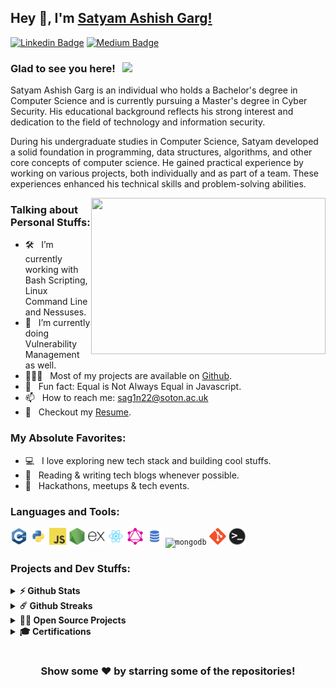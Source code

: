 ## Hey 👋, I'm [Satyam Ashish Garg!](https://github.com/satyamashishgarg/)

[![Linkedin Badge](https://img.shields.io/badge/LinkedIn-0077B5?style=for-the-badge&logo=linkedin&logoColor=white)](https://www.linkedin.com/in/satyam-garg-b07465188/)
[![Medium Badge](https://img.shields.io/badge/Medium-12100E?style=for-the-badge&logo=medium&logoColor=white)](https://medium.com/@satyamgarg_94325)

### Glad to see you here! &nbsp; ![](https://visitor-badge.glitch.me/badge?page_id=satyamashishgarg.satyamashishgarg&style=flat-square&color=0088cc)

Satyam Ashish Garg is an individual who holds a Bachelor's degree in Computer Science and is currently pursuing a Master's degree in Cyber Security. His educational background reflects his strong interest and dedication to the field of technology and information security.

During his undergraduate studies in Computer Science, Satyam developed a solid foundation in programming, data structures, algorithms, and other core concepts of computer science. He gained practical experience by working on various projects, both individually and as part of a team. These experiences enhanced his technical skills and problem-solving abilities.

<img align="right" height="250" width="375" alt="" src="https://raw.githubusercontent.com/iampavangandhi/iampavangandhi/master/gifs/coder.gif" />

### Talking about Personal Stuffs:

- 🛠 &nbsp; I’m currently working with Bash Scripting, Linux Command Line and Nessuses.
- 🚀 &nbsp; I’m currently doing Vulnerability Management as well.
- 👨🏻‍💻 &nbsp; Most of my projects are available on [Github](https://github.com/satyamashishgarg).
- 👾 &nbsp; Fun fact: Equal is Not Always Equal in Javascript.
- 📫 &nbsp; How to reach me: sag1n22@soton.ac.uk
- 📝 &nbsp; Checkout my [Resume](https://github.com/satyamashishgarg/satyamashishgarg/blob/main/resume.pdf).

### My Absolute Favorites:

- 💻 &nbsp; I love exploring new tech stack and building cool stuffs.
- 📰 &nbsp; Reading & writing tech blogs whenever possible.
- 🍕 &nbsp; Hackathons, meetups & tech events.

### Languages and Tools:

<code><img height="27" src="https://raw.githubusercontent.com/github/explore/80688e429a7d4ef2fca1e82350fe8e3517d3494d/topics/cpp/cpp.png" alt="cpp"></code>
<code><img height="27" src="https://raw.githubusercontent.com/github/explore/80688e429a7d4ef2fca1e82350fe8e3517d3494d/topics/python/python.png" alt="python"></code>
<code><img height="27" src="https://raw.githubusercontent.com/github/explore/80688e429a7d4ef2fca1e82350fe8e3517d3494d/topics/javascript/javascript.png" alt="javascript"></code>
<code><img height="27" src="https://raw.githubusercontent.com/github/explore/80688e429a7d4ef2fca1e82350fe8e3517d3494d/topics/nodejs/nodejs.png" alt="nodejs"></code>
<code><img height="27" src="https://raw.githubusercontent.com/devicons/devicon/master/icons/express/express-original.svg" alt="expressjs"></code>
<code><img height="27" src="https://raw.githubusercontent.com/github/explore/80688e429a7d4ef2fca1e82350fe8e3517d3494d/topics/react/react.png" alt="react"></code>
<code><img height="27" src="https://raw.githubusercontent.com/github/explore/80688e429a7d4ef2fca1e82350fe8e3517d3494d/topics/graphql/graphql.png" alt="graphql"></code>
<code><img height="27" src="https://raw.githubusercontent.com/github/explore/80688e429a7d4ef2fca1e82350fe8e3517d3494d/topics/sql/sql.png" alt="sql"></code>
<code><img height="27" src="https://encrypted-tbn0.gstatic.com/images?q=tbn%3AANd9GcSTTzPAw-55ssm1Im594xYZ9eRQu2JylrkYLg&usqp=CAU" alt="mongodb"></code>
<code><img height="27" src="https://raw.githubusercontent.com/devicons/devicon/master/icons/git/git-original.svg" alt="git"></code>
<code><img height="27" src="https://raw.githubusercontent.com/github/explore/80688e429a7d4ef2fca1e82350fe8e3517d3494d/topics/terminal/terminal.png" alt="terminal"></code>

<!--
<code><img height="25" src="https://raw.githubusercontent.com/github/explore/80688e429a7d4ef2fca1e82350fe8e3517d3494d/topics/sass/sass.png" alt="sass"></code>
-->

### Projects and Dev Stuffs:

<details>	
  <summary><b>⚡ Github Stats</b></summary>

  <br />
  <img height="180em" src="https://github-readme-stats.vercel.app/api?username=satyamashishgarg&show_icons=true&hide_border=true&&count_private=true&include_all_commits=true" />
</details>

<details>	
  <summary><b>☄️ Github Streaks</b></summary>

  <br />
  <img height="180em" src="https://github-readme-streak-stats.herokuapp.com/?user=satyamashishgarg&hide_border=true" />
</details>

<details>
  <summary><b>🧑‍🚀 Open Source Projects</b></summary>

  <br />
  <table>
    <thead align="center">
      <tr border: none;>
        <td><b>💻 Projects</b></td>
        <td><b>🌟 Stars</b></td>
        <td><b>🍴 Forks</b></td>
        <td><b>🐛 Issues</b></td>
        <td><b>🔔 Pull Requests</b></td>
        <td><b>👨‍💻 Language</b></td>
      </tr>
    </thead>
    <tbody>
      <tr>
	      <td><a href="https://github.com/satyamashishgarg/python-file-moonitor"><b>🚀 Python File Monitor</b></a></td>
        <td><img alt="Stars" src="https://img.shields.io/github/stars/satyamashishgarg/python-file-moonitor?style=flat-square&labelColor=343b41"/></td>
        <td><img alt="Forks" src="https://img.shields.io/github/forks/satyamashishgarg/python-file-moonitor?style=flat-square&labelColor=343b41"/></td>
        <td><img alt="Issues" src="https://img.shields.io/github/issues/satyamashishgarg/python-file-moonitor?style=flat-square"/></td>
        <td><img alt="Pull Requests" src="https://img.shields.io/github/issues-pr/satyamashishgarg/python-file-moonitor?style=flat-square"/></td>
        <td><img alt="Language" src="https://img.shields.io/github/languages/top/satyamashishgarg/python-file-moonitor?style=flat-square"/></td>
      </tr>
      <tr>
	      <td><a href="https://github.com/satyamashishgarg/Keylogger-written-in-C-Sharp"><b>👨🏻‍💻 Keylogger written in C#</b></a></td>
        <td><img alt="Stars" src="https://img.shields.io/github/stars/satyamashishgarg/Keylogger-written-in-C-Sharp?style=flat-square&labelColor=343b41"/></td>
        <td><img alt="Forks" src="https://img.shields.io/github/forks/satyamashishgarg/Keylogger-written-in-C-Sharp?style=flat-square&labelColor=343b41"/></td>
        <td><img alt="Issues" src="https://img.shields.io/github/issues/satyamashishgarg/Keylogger-written-in-C-Sharp?style=flat-square"/></td>
        <td><img alt="Pull Requests" src="https://img.shields.io/github/issues-pr/satyamashishgarg/Keylogger-written-in-C-Sharp?style=flat-square"/></td>
        <td><img alt="Language" src="https://img.shields.io/github/languages/top/satyamashishgarg/Keylogger-written-in-C-Sharp?style=flat-square"/></td> 
      </tr>
      <tr>
	      <td><a href="https://github.com/satyamashishgarg/satyamashishgarg"><b>🤓 satyamashishgarg</b></a></td>
        <td><img alt="Stars" src="https://img.shields.io/github/stars/satyamashishgarg/satyamashishgarg?style=flat-square&labelColor=343b41"/></td>
        <td><img alt="Forks" src="https://img.shields.io/github/forks/satyamashishgarg/satyamashishgarg?style=flat-square&labelColor=343b41"/></td>
        <td><img alt="Issues" src="https://img.shields.io/github/issues/satyamashishgarg/satyamashishgarg?style=flat-square"/></td>
        <td><img alt="Pull Requests" src="https://img.shields.io/github/issues-pr/satyamashishgarg/satyamashishgarg?style=flat-square"/></td>
        <td><img alt="Language" src="https://img.shields.io/badge/markdown-100%25-blue?style=flat-square"/></td> 
      </tr>
    </tbody>
  </table>
  <br />
</details>
 
<details>	
  <br />
  <summary><b>🎓 Certifications</b></summary>
  	<ul>
  	    <li><b> ISO 27001 Lead Auditor Certification </li>
	    <li><b>Laptop: </b> Fortinet Network Security Expert Level 1: Certified Associate (i5)</li>
  	    <li><b>Browser: </b> Bash Scripting: Code Academy </li>
	    <br />
	⚛️ Checkout My VSCode Configrations <a href="https://gist.github.com/iampavangandhi/039b1dc5a7cdcb007ab3691814d53130">Here</a>.
	</ul>	
</details>

#

<div align="center">

### Show some ❤️ by starring some of the repositories!

</div>
